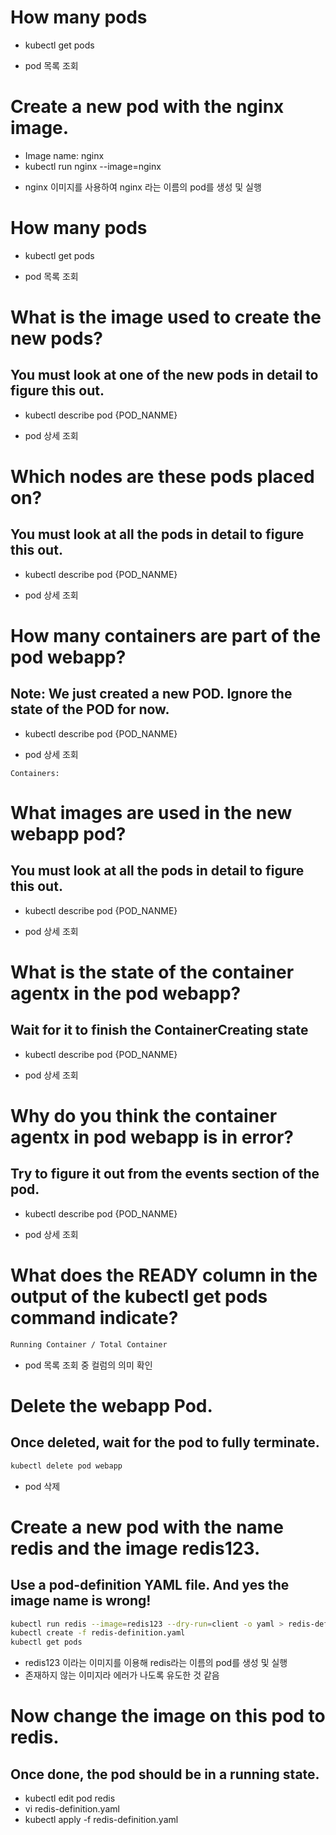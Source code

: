# How many pods
- kubectl get pods
* pod 목록 조회

# Create a new pod with the nginx image.
- Image name: nginx
- kubectl run nginx --image=nginx
* nginx 이미지를 사용하여 nginx 라는 이름의 pod를 생성 및 실행

# How many pods
- kubectl get pods
* pod 목록 조회

# What is the image used to create the new pods?
## You must look at one of the new pods in detail to figure this out.
- kubectl describe pod {POD_NANME}
* pod 상세 조회

# Which nodes are these pods placed on?
## You must look at all the pods in detail to figure this out.
- kubectl describe pod {POD_NANME}
* pod 상세 조회

# How many containers are part of the pod webapp?
## Note: We just created a new POD. Ignore the state of the POD for now.
- kubectl describe pod {POD_NANME}
* pod 상세 조회
```
Containers:
```

# What images are used in the new webapp pod?
## You must look at all the pods in detail to figure this out.
- kubectl describe pod {POD_NANME}
* pod 상세 조회

# What is the state of the container agentx in the pod webapp?
## Wait for it to finish the ContainerCreating state
- kubectl describe pod {POD_NANME}
* pod 상세 조회

# Why do you think the container agentx in pod webapp is in error?
## Try to figure it out from the events section of the pod.
- kubectl describe pod {POD_NANME}
* pod 상세 조회

# What does the READY column in the output of the kubectl get pods command indicate?
```bash
Running Container / Total Container
```
* pod 목록 조회 중 컬럼의 의미 확인

# Delete the webapp Pod.
## Once deleted, wait for the pod to fully terminate.
```bash
kubectl delete pod webapp
```
* pod 삭제

# Create a new pod with the name redis and the image redis123.
## Use a pod-definition YAML file. And yes the image name is wrong!
```bash
kubectl run redis --image=redis123 --dry-run=client -o yaml > redis-definition.yaml
kubectl create -f redis-definition.yaml
kubectl get pods
```
* redis123 이라는 이미지를 이용해 redis라는 이름의 pod를 생성 및 실행
* 존재하지 않는 이미지라 에러가 나도록 유도한 것 같음

# Now change the image on this pod to redis.
## Once done, the pod should be in a running state.
- kubectl edit pod redis
- vi redis-definition.yaml
- kubectl apply -f redis-definition.yaml
